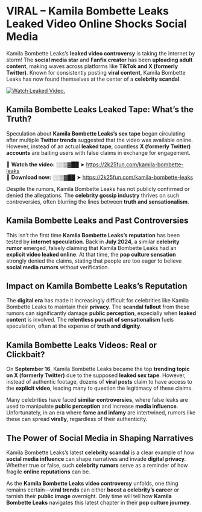 # VIRAL – Kamila Bombette Leaks Leaked Video Online Shocks Social Media 

Kamila Bombette Leaks’s **leaked video controversy** is taking the internet by storm! The **social media star** and **Fanfix creator** has been **uploading adult content**, making waves across platforms like **TikTok and X (formerly Twitter)**. Known for consistently posting **viral content**, Kamila Bombette Leaks has now found themselves at the center of a **celebrity scandal**.  

[![Watch Leaked Video.](https://miro.medium.com/v2/resize:fit:828/format:webp/1*cilzJN44JGOrTw9NJCrNHA.gif "Watch Leaked Video")](https://2k25fun.com/kamila-bombette-leaks)

## **Kamila Bombette Leaks Leaked Tape: What’s the Truth?**  
Speculation about **Kamila Bombette Leaks’s sex tape** began circulating after multiple **Twitter trends** suggested that the video was available online. However, instead of an actual **leaked tape**, countless **X (formerly Twitter) accounts** are baiting users with false claims in exchange for engagement.  

🔹 **Watch the video:** ░░▒▓██ ➤ https://2k25fun.com/kamila-bombette-leaks  
🔹 **Download now:** ░░▒▓██ ➤ https://2k25fun.com/kamila-bombette-leaks  

Despite the rumors, Kamila Bombette Leaks has not publicly confirmed or denied the allegations. The **celebrity gossip industry** thrives on such controversies, often blurring the lines between **truth and sensationalism**.  

## **Kamila Bombette Leaks and Past Controversies**  
This isn’t the first time **Kamila Bombette Leaks’s reputation** has been tested by **internet speculation**. Back in **July 2024**, a similar **celebrity rumor** emerged, falsely claiming that Kamila Bombette Leaks had an **explicit video leaked online**. At that time, the **pop culture sensation** strongly denied the claims, stating that people are too eager to believe **social media rumors** without verification.  

## **Impact on Kamila Bombette Leaks’s Reputation**  
The **digital era** has made it increasingly difficult for celebrities like Kamila Bombette Leaks to maintain their **privacy**. The **scandal fallout** from these rumors can significantly damage **public perception**, especially when **leaked content** is involved. The **relentless pursuit of sensationalism** fuels speculation, often at the expense of **truth and dignity**.  

## **Kamila Bombette Leaks Videos: Real or Clickbait?**  
On **September 16**, Kamila Bombette Leaks became the top **trending topic on X (formerly Twitter)** due to the supposed **leaked sex tape**. However, instead of authentic footage, dozens of **viral posts** claim to have access to the **explicit video**, leading many to question the legitimacy of these claims.  

Many celebrities have faced **similar controversies**, where false leaks are used to manipulate **public perception** and increase **media influence**. Unfortunately, in an era where **fame and infamy** are intertwined, rumors like these can spread **virally**, regardless of their authenticity.  

## **The Power of Social Media in Shaping Narratives**  
Kamila Bombette Leaks’s latest **celebrity scandal** is a clear example of how **social media influence** can shape narratives and invade **digital privacy**. Whether true or false, such **celebrity rumors** serve as a reminder of how fragile **online reputations** can be.  

As the **Kamila Bombette Leaks video controversy** unfolds, one thing remains certain—**viral trends** can either **boost a celebrity’s career** or tarnish their **public image** overnight. Only time will tell how **Kamila Bombette Leaks** navigates this latest chapter in their **pop culture journey**. 